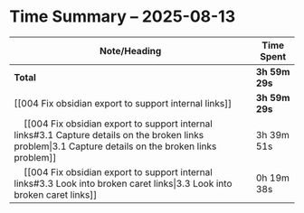 # Time Summary – 2025-08-13

| Note/Heading | Time Spent |
|--------------|------------|
| **Total** | **3h 59m 29s** |
| [[004 Fix obsidian export to support internal links]] | **3h 59m 29s** |
| &nbsp;&nbsp;&nbsp;&nbsp;[[004 Fix obsidian export to support internal links#3.1 Capture details on the broken links problem\|3.1 Capture details on the broken links problem]] | 3h 39m 51s |
| &nbsp;&nbsp;&nbsp;&nbsp;[[004 Fix obsidian export to support internal links#3.3 Look into broken caret links\|3.3 Look into broken caret links]] | 0h 19m 38s |


